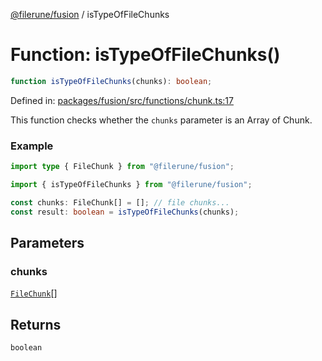 [@filerune/fusion](../README.md) / isTypeOfFileChunks

# Function: isTypeOfFileChunks()

```ts
function isTypeOfFileChunks(chunks): boolean;
```

Defined in: [packages/fusion/src/functions/chunk.ts:17](https://github.com/filerune/javascript/blob/e35128d5deea4a3f64742db5fcfda1a7f8c2cb71/packages/fusion/src/functions/chunk.ts#L17)

This function checks whether the `chunks` parameter is an Array of Chunk.

### Example

```ts
import type { FileChunk } from "@filerune/fusion";

import { isTypeOfFileChunks } from "@filerune/fusion";

const chunks: FileChunk[] = []; // file chunks...
const result: boolean = isTypeOfFileChunks(chunks);
```

## Parameters

### chunks

[`FileChunk`](../type-aliases/FileChunk.md)[]

## Returns

`boolean`
